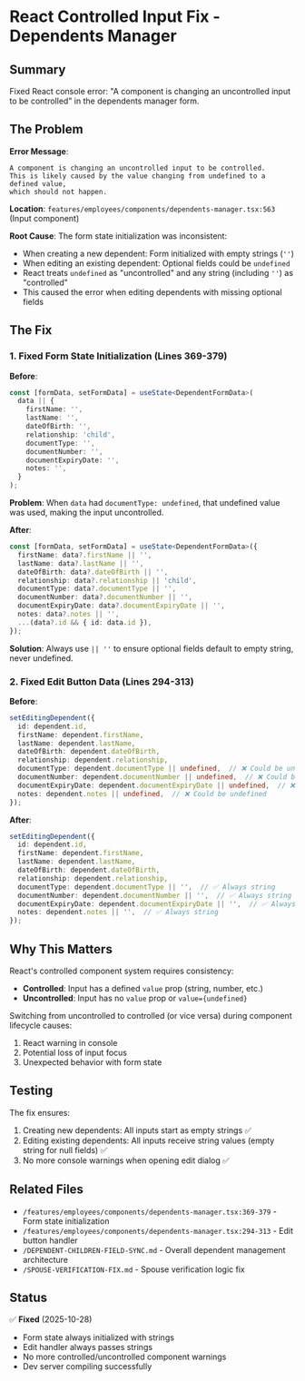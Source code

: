 # React Controlled Input Fix - Dependents Manager

## Summary

Fixed React console error: "A component is changing an uncontrolled input to be controlled" in the dependents manager form.

## The Problem

**Error Message**:
```
A component is changing an uncontrolled input to be controlled.
This is likely caused by the value changing from undefined to a defined value,
which should not happen.
```

**Location**: `features/employees/components/dependents-manager.tsx:563` (Input component)

**Root Cause**: The form state initialization was inconsistent:
- When creating a new dependent: Form initialized with empty strings (`''`)
- When editing an existing dependent: Optional fields could be `undefined`
- React treats `undefined` as "uncontrolled" and any string (including `''`) as "controlled"
- This caused the error when editing dependents with missing optional fields

## The Fix

### 1. Fixed Form State Initialization (Lines 369-379)

**Before**:
```typescript
const [formData, setFormData] = useState<DependentFormData>(
  data || {
    firstName: '',
    lastName: '',
    dateOfBirth: '',
    relationship: 'child',
    documentType: '',
    documentNumber: '',
    documentExpiryDate: '',
    notes: '',
  }
);
```

**Problem**: When `data` had `documentType: undefined`, that undefined value was used, making the input uncontrolled.

**After**:
```typescript
const [formData, setFormData] = useState<DependentFormData>({
  firstName: data?.firstName || '',
  lastName: data?.lastName || '',
  dateOfBirth: data?.dateOfBirth || '',
  relationship: data?.relationship || 'child',
  documentType: data?.documentType || '',
  documentNumber: data?.documentNumber || '',
  documentExpiryDate: data?.documentExpiryDate || '',
  notes: data?.notes || '',
  ...(data?.id && { id: data.id }),
});
```

**Solution**: Always use `|| ''` to ensure optional fields default to empty string, never undefined.

### 2. Fixed Edit Button Data (Lines 294-313)

**Before**:
```typescript
setEditingDependent({
  id: dependent.id,
  firstName: dependent.firstName,
  lastName: dependent.lastName,
  dateOfBirth: dependent.dateOfBirth,
  relationship: dependent.relationship,
  documentType: dependent.documentType || undefined,  // ❌ Could be undefined
  documentNumber: dependent.documentNumber || undefined,  // ❌ Could be undefined
  documentExpiryDate: dependent.documentExpiryDate || undefined,  // ❌ Could be undefined
  notes: dependent.notes || undefined,  // ❌ Could be undefined
});
```

**After**:
```typescript
setEditingDependent({
  id: dependent.id,
  firstName: dependent.firstName,
  lastName: dependent.lastName,
  dateOfBirth: dependent.dateOfBirth,
  relationship: dependent.relationship,
  documentType: dependent.documentType || '',  // ✅ Always string
  documentNumber: dependent.documentNumber || '',  // ✅ Always string
  documentExpiryDate: dependent.documentExpiryDate || '',  // ✅ Always string
  notes: dependent.notes || '',  // ✅ Always string
});
```

## Why This Matters

React's controlled component system requires consistency:
- **Controlled**: Input has a defined `value` prop (string, number, etc.)
- **Uncontrolled**: Input has no `value` prop or `value={undefined}`

Switching from uncontrolled to controlled (or vice versa) during component lifecycle causes:
1. React warning in console
2. Potential loss of input focus
3. Unexpected behavior with form state

## Testing

The fix ensures:
1. Creating new dependents: All inputs start as empty strings ✅
2. Editing existing dependents: All inputs receive string values (empty string for null fields) ✅
3. No more console warnings when opening edit dialog ✅

## Related Files

- `/features/employees/components/dependents-manager.tsx:369-379` - Form state initialization
- `/features/employees/components/dependents-manager.tsx:294-313` - Edit button handler
- `/DEPENDENT-CHILDREN-FIELD-SYNC.md` - Overall dependent management architecture
- `/SPOUSE-VERIFICATION-FIX.md` - Spouse verification logic fix

## Status

✅ **Fixed** (2025-10-28)
- Form state always initialized with strings
- Edit handler always passes strings
- No more controlled/uncontrolled component warnings
- Dev server compiling successfully
